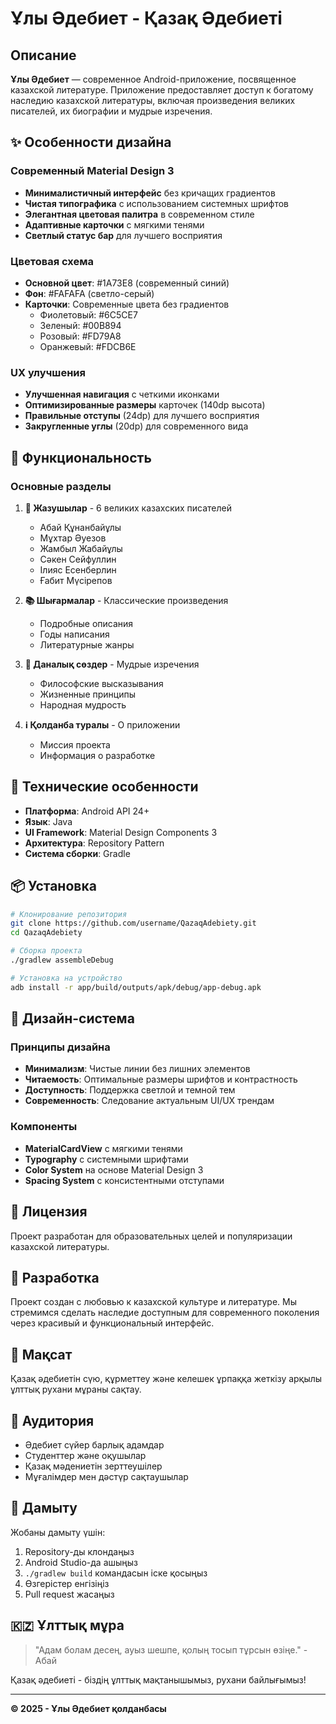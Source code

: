 # Ұлы Әдебиет - Қазақ Әдебиеті

## Описание

**Ұлы Әдебиет** — современное Android-приложение, посвященное казахской литературе. Приложение предоставляет доступ к богатому наследию казахской литературы, включая произведения великих писателей, их биографии и мудрые изречения.

## ✨ Особенности дизайна

### Современный Material Design 3
- **Минималистичный интерфейс** без кричащих градиентов
- **Чистая типографика** с использованием системных шрифтов
- **Элегантная цветовая палитра** в современном стиле
- **Адаптивные карточки** с мягкими тенями
- **Светлый статус бар** для лучшего восприятия

### Цветовая схема
- **Основной цвет**: #1A73E8 (современный синий)
- **Фон**: #FAFAFA (светло-серый)
- **Карточки**: Современные цвета без градиентов
  - Фиолетовый: #6C5CE7
  - Зеленый: #00B894  
  - Розовый: #FD79A8
  - Оранжевый: #FDCB6E

### UX улучшения
- **Улучшенная навигация** с четкими иконками
- **Оптимизированные размеры** карточек (140dp высота)
- **Правильные отступы** (24dp) для лучшего восприятия
- **Закругленные углы** (20dp) для современного вида

## 📱 Функциональность

### Основные разделы
1. **📝 Жазушылар** - 6 великих казахских писателей
   - Абай Құнанбайұлы
   - Мұхтар Әуезов  
   - Жамбыл Жабайұлы
   - Сәкен Сейфуллин
   - Ілияс Есенберлин
   - Ғабит Мүсірепов

2. **📚 Шығармалар** - Классические произведения
   - Подробные описания
   - Годы написания
   - Литературные жанры

3. **💭 Даналық сөздер** - Мудрые изречения
   - Философские высказывания
   - Жизненные принципы
   - Народная мудрость

4. **ℹ️ Қолданба туралы** - О приложении
   - Миссия проекта
   - Информация о разработке

## 🚀 Технические особенности

- **Платформа**: Android API 24+
- **Язык**: Java
- **UI Framework**: Material Design Components 3
- **Архитектура**: Repository Pattern
- **Система сборки**: Gradle

## 📦 Установка

```bash
# Клонирование репозитория
git clone https://github.com/username/QazaqAdebiety.git
cd QazaqAdebiety

# Сборка проекта
./gradlew assembleDebug

# Установка на устройство
adb install -r app/build/outputs/apk/debug/app-debug.apk
```

## 🎨 Дизайн-система

### Принципы дизайна
- **Минимализм**: Чистые линии без лишних элементов
- **Читаемость**: Оптимальные размеры шрифтов и контрастность
- **Доступность**: Поддержка светлой и темной тем
- **Современность**: Следование актуальным UI/UX трендам

### Компоненты
- **MaterialCardView** с мягкими тенями
- **Typography** с системными шрифтами
- **Color System** на основе Material Design 3
- **Spacing System** с консистентными отступами

## 📄 Лицензия

Проект разработан для образовательных целей и популяризации казахской литературы.

## 🤝 Разработка

Проект создан с любовью к казахской культуре и литературе. Мы стремимся сделать наследие доступным для современного поколения через красивый и функциональный интерфейс.

## 🎯 Мақсат

Қазақ әдебиетін сүю, құрметтеу және келешек ұрпаққа жеткізу арқылы ұлттық рухани мұраны сақтау.

## 👥 Аудитория

- Әдебиет сүйер барлық адамдар
- Студенттер және оқушылар
- Қазақ мәдениетін зерттеушілер
- Мұғалімдер мен дәстүр сақтаушылар

## 🔧 Дамыту

Жобаны дамыту үшін:

1. Repository-ды клондаңыз
2. Android Studio-да ашыңыз
3. `./gradlew build` командасын іске қосыңыз
4. Өзгерістер енгізіңіз
5. Pull request жасаңыз

## 🇰🇿 Ұлттық мұра

> "Адам болам десең, ауыз шешпе, қолың тосып тұрсын өзіңе." - Абай

Қазақ әдебиеті - біздің ұлттық мақтанышымыз, рухани байлығымыз!

---

**© 2025 - Ұлы Әдебиет қолданбасы** 
